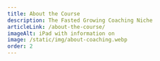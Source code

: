 ```yaml
---
title: About the Course
description: The Fasted Growing Coaching Niche
articleLink: /about-the-course/
imageAlt: iPad with information on
image: /static/img/about-coaching.webp
order: 2
---
```

